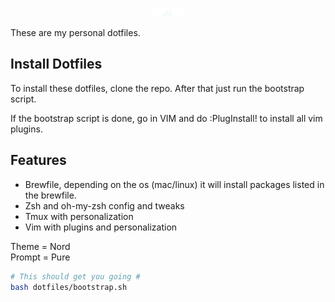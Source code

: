

<p align="center" style="text-align:center;">
  <img src="https://github.com/lvstb/dotfiles/blob/master/img/dot.png
  " width="50" />
  </p>

These are my personal dotfiles.  

## Install Dotfiles

To install these dotfiles, clone the repo.
After that just run the bootstrap script.

If the bootstrap script is done, go in VIM and do :PlugInstall! to install all vim plugins.  

## Features

- Brewfile, depending on the os (mac/linux) it will install packages listed in the brewfile.
- Zsh and oh-my-zsh config and tweaks
- Tmux with personalization
- Vim with plugins and personalization

Theme  = Nord   
Prompt = Pure

```bash
# This should get you going #
bash dotfiles/bootstrap.sh

```
